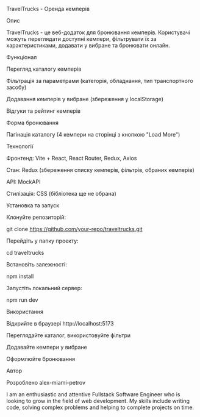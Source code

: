 TravelTrucks - Оренда кемперів

Опис

TravelTrucks - це веб-додаток для бронювання кемперів. Користувачі можуть переглядати доступні кемпери, фільтрувати їх за характеристиками, додавати у вибране та бронювати онлайн.

Функціонал

Перегляд каталогу кемперів

Фільтрація за параметрами (категорія, обладнання, тип транспортного засобу)

Додавання кемперів у вибране (збереження у localStorage)

Відгуки та рейтинг кемперів

Форма бронювання

Пагінація каталогу (4 кемпери на сторінці з кнопкою "Load More")

Технології

Фронтенд: Vite + React, React Router, Redux, Axios

Стан: Redux (збереження списку кемперів, фільтрів, обраних кемперів)

API: MockAPI

Стилізація: CSS (бібліотека ще не обрана)

Установка та запуск

Клонуйте репозиторій:

git clone https://github.com/your-repo/traveltrucks.git

Перейдіть у папку проєкту:

cd traveltrucks

Встановіть залежності:

npm install

Запустіть локальний сервер:

npm run dev

Використання

Відкрийте в браузері http://localhost:5173

Переглядайте каталог, використовуйте фільтри

Додавайте кемпери у вибране

Оформлюйте бронювання

Автор

Розроблено alex-miami-petrov

I am an enthusiastic and attentive Fullstack Software Engineer who is looking to grow in the field of web development. My skills include writing code, solving complex problems and helping to complete projects on time.
